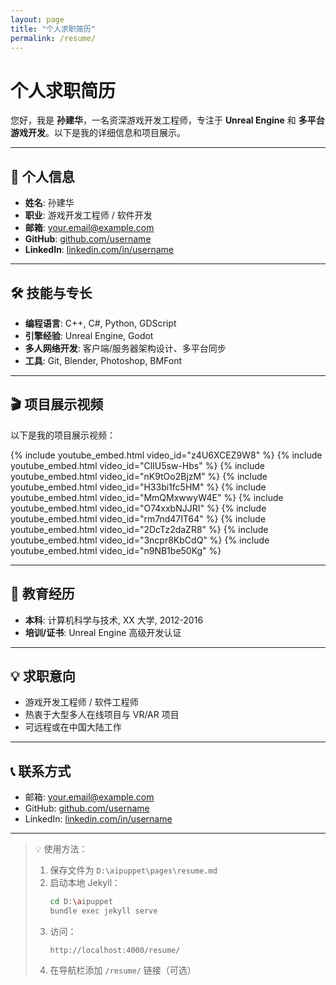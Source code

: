 ```yaml
---
layout: page
title: "个人求职简历"
permalink: /resume/
---
```


# 个人求职简历

您好，我是 **孙建华**，一名资深游戏开发工程师，专注于 **Unreal Engine** 和 **多平台游戏开发**。以下是我的详细信息和项目展示。

---

## 🎯 个人信息

- **姓名**: 孙建华  
- **职业**: 游戏开发工程师 / 软件开发  
- **邮箱**: your.email@example.com  
- **GitHub**: [github.com/username](https://github.com/username)  
- **LinkedIn**: [linkedin.com/in/username](https://linkedin.com/in/username)  

---

## 🛠 技能与专长

- **编程语言**: C++, C#, Python, GDScript  
- **引擎经验**: Unreal Engine, Godot  
- **多人网络开发**: 客户端/服务器架构设计、多平台同步  
- **工具**: Git, Blender, Photoshop, BMFont  

---

## 🎬 项目展示视频

以下是我的项目展示视频：

{% include youtube_embed.html video_id="z4U6XCEZ9W8" %}
{% include youtube_embed.html video_id="ClIU5sw-Hbs" %}
{% include youtube_embed.html video_id="nK9tOo2BjzM" %}
{% include youtube_embed.html video_id="H33bi1fc5HM" %}
{% include youtube_embed.html video_id="MmQMxwwyW4E" %}
{% include youtube_embed.html video_id="O74xxbNJJRI" %}
{% include youtube_embed.html video_id="rm7nd47IT64" %}
{% include youtube_embed.html video_id="2DcTz2daZR8" %}
{% include youtube_embed.html video_id="3ncpr8KbCdQ" %}
{% include youtube_embed.html video_id="n9NB1be50Kg" %}

---

## 📅 教育经历

- **本科**: 计算机科学与技术, XX 大学, 2012-2016  
- **培训/证书**: Unreal Engine 高级开发认证  

---

## 💡 求职意向

- 游戏开发工程师 / 软件工程师  
- 热衷于大型多人在线项目与 VR/AR 项目  
- 可远程或在中国大陆工作  

---

## 📞 联系方式

- 邮箱: your.email@example.com  
- GitHub: [github.com/username](https://github.com/username)  
- LinkedIn: [linkedin.com/in/username](https://linkedin.com/in/username)  

---

> 💡 使用方法：
> 1. 保存文件为 `D:\aipuppet\pages\resume.md`  
> 2. 启动本地 Jekyll：
>    ```bash
>    cd D:\aipuppet
>    bundle exec jekyll serve
>    ```
> 3. 访问：  
>    ```
>    http://localhost:4000/resume/
>    ```
> 4. 在导航栏添加 `/resume/` 链接（可选）  
